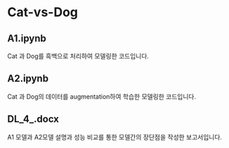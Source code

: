 # Cat-vs-Dog


## A1.ipynb

Cat 과 Dog를 흑백으로 처리하여 모델링한 코드입니다.

## A2.ipynb

Cat 과 Dog의 데이터를 augmentation하여 학습한 모델링한 코드입니다.

## DL_4_.docx

A1 모델과 A2모델 설명과 성능 비교를 통한 모델간의 장단점을 작성한 보고서입니다.
